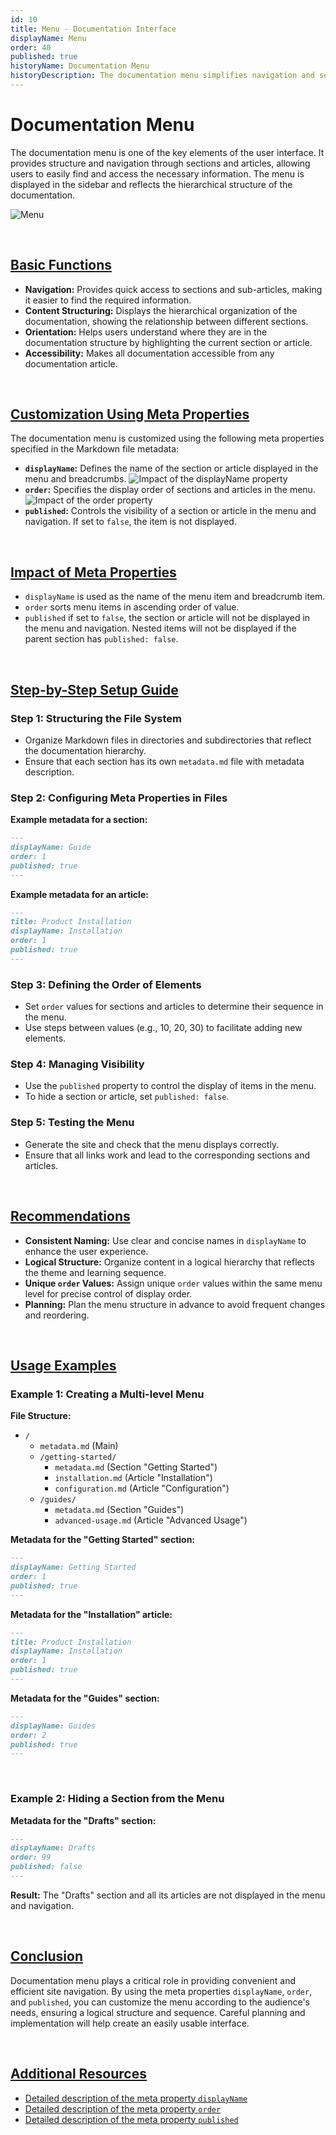 ```yaml
---
id: 10
title: Menu - Documentation Interface
displayName: Menu
order: 40
published: true
historyName: Documentation Menu
historyDescription: The documentation menu simplifies navigation and section structure using the `displayName`, `order`, `published` meta properties.
---
```


# Documentation Menu

The documentation menu is one of the key elements of the user interface. It provides structure and navigation through sections and articles, allowing users to easily find and access the necessary information. The menu is displayed in the sidebar and reflects the hierarchical structure of the documentation.

![Menu](https://raw.githubusercontent.com/SolarSpaceTech/product-documentation-content/refs/heads/main/ru/markdown/images/menu.png)

<br/>

## [Basic Functions](basic-functions)

- **Navigation:** Provides quick access to sections and sub-articles, making it easier to find the required information.
- **Content Structuring:** Displays the hierarchical organization of the documentation, showing the relationship between different sections.
- **Orientation:** Helps users understand where they are in the documentation structure by highlighting the current section or article.
- **Accessibility:** Makes all documentation accessible from any documentation article.

<br/>

## [Customization Using Meta Properties](customization-using-meta-properties)

The documentation menu is customized using the following meta properties specified in the Markdown file metadata:

- **`displayName`:** Defines the name of the section or article displayed in the menu and breadcrumbs.
  ![Impact of the displayName property](https://raw.githubusercontent.com/SolarSpaceTech/product-documentation-content/refs/heads/main/ru/markdown/images/display-name.png)
- **`order`:** Specifies the display order of sections and articles in the menu.
  ![Impact of the order property](https://raw.githubusercontent.com/SolarSpaceTech/product-documentation-content/refs/heads/main/ru/markdown/images/order.png)
- **`published`:** Controls the visibility of a section or article in the menu and navigation. If set to `false`, the item is not displayed.

<br/>

## [Impact of Meta Properties](impact-of-meta-properties)

- `displayName` is used as the name of the menu item and breadcrumb item.
- `order` sorts menu items in ascending order of value.
- `published` if set to `false`, the section or article will not be displayed in the menu and navigation. Nested items will not be displayed if the parent section has `published: false`.

<br/>

## [Step-by-Step Setup Guide](step-by-step-setup-guide)

### Step 1: Structuring the File System

- Organize Markdown files in directories and subdirectories that reflect the documentation hierarchy.
- Ensure that each section has its own `metadata.md` file with metadata description.

### Step 2: Configuring Meta Properties in Files

**Example metadata for a section:**

```md
---
displayName: Guide
order: 1
published: true
---
```

**Example metadata for an article:**

```md
---
title: Product Installation
displayName: Installation
order: 1
published: true
---
```

### Step 3: Defining the Order of Elements

- Set `order` values for sections and articles to determine their sequence in the menu.
- Use steps between values (e.g., 10, 20, 30) to facilitate adding new elements.

### Step 4: Managing Visibility

- Use the `published` property to control the display of items in the menu.
- To hide a section or article, set `published: false`.

### Step 5: Testing the Menu

- Generate the site and check that the menu displays correctly.
- Ensure that all links work and lead to the corresponding sections and articles.

<br/>

## [Recommendations](recommendations)

- **Consistent Naming:** Use clear and concise names in `displayName` to enhance the user experience.
- **Logical Structure:** Organize content in a logical hierarchy that reflects the theme and learning sequence.
- **Unique `order` Values:** Assign unique `order` values within the same menu level for precise control of display order.
- **Planning:** Plan the menu structure in advance to avoid frequent changes and reordering.

<br/>

## [Usage Examples](examples)

### Example 1: Creating a Multi-level Menu

**File Structure:**

- `/`
  - `metadata.md` (Main)
  - `/getting-started/`
    - `metadata.md` (Section "Getting Started")
    - `installation.md` (Article "Installation")
    - `configuration.md` (Article "Configuration")
  - `/guides/`
    - `metadata.md` (Section "Guides")
    - `advanced-usage.md` (Article "Advanced Usage")

**Metadata for the "Getting Started" section:**

```md
---
displayName: Getting Started
order: 1
published: true
---
```

**Metadata for the "Installation" article:**

```md
---
title: Product Installation
displayName: Installation
order: 1
published: true
---
```

**Metadata for the "Guides" section:**

```md
---
displayName: Guides
order: 2
published: true
---
```

<br/>

### Example 2: Hiding a Section from the Menu

**Metadata for the "Drafts" section:**

```md
---
displayName: Drafts
order: 99
published: false
---
```

**Result:** The "Drafts" section and all its articles are not displayed in the menu and navigation.

<br/>

## [Conclusion](conclusion)

Documentation menu plays a critical role in providing convenient and efficient site navigation. By using the meta properties `displayName`, `order`, and `published`,
you can customize the menu according to the audience's needs, ensuring a logical structure and sequence. Careful planning
and implementation will help create an easily usable interface.

<br/>

## [Additional Resources](additional-resources)

- [Detailed description of the meta property `displayName`]([37])
- [Detailed description of the meta property `order`]([45])
- [Detailed description of the meta property `published`]([46])
